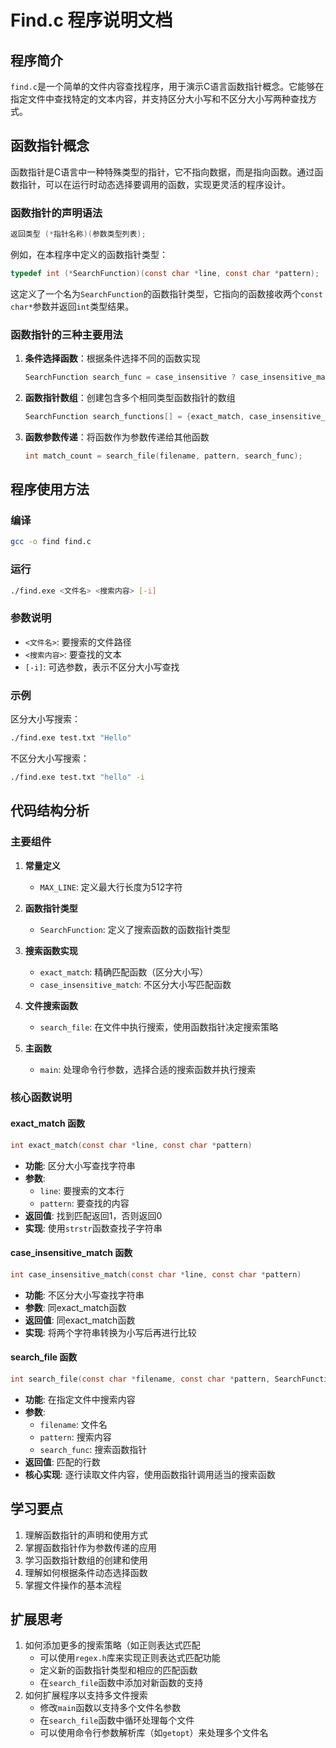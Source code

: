 # Find.c 程序说明文档

## 程序简介

`find.c`是一个简单的文件内容查找程序，用于演示C语言函数指针概念。它能够在指定文件中查找特定的文本内容，并支持区分大小写和不区分大小写两种查找方式。

## 函数指针概念

函数指针是C语言中一种特殊类型的指针，它不指向数据，而是指向函数。通过函数指针，可以在运行时动态选择要调用的函数，实现更灵活的程序设计。

### 函数指针的声明语法

```c
返回类型 (*指针名称)(参数类型列表);
```

例如，在本程序中定义的函数指针类型：

```c
typedef int (*SearchFunction)(const char *line, const char *pattern);
```

这定义了一个名为`SearchFunction`的函数指针类型，它指向的函数接收两个`const char*`参数并返回`int`类型结果。

### 函数指针的三种主要用法

1. **条件选择函数**：根据条件选择不同的函数实现
   ```c
   SearchFunction search_func = case_insensitive ? case_insensitive_match : exact_match;
   ```

2. **函数指针数组**：创建包含多个相同类型函数指针的数组
   ```c
   SearchFunction search_functions[] = {exact_match, case_insensitive_match};
   ```

3. **函数参数传递**：将函数作为参数传递给其他函数
   ```c
   int match_count = search_file(filename, pattern, search_func);
   ```

## 程序使用方法

### 编译

```bash
gcc -o find find.c
```

### 运行

```bash
./find.exe <文件名> <搜索内容> [-i]
```

### 参数说明

- `<文件名>`: 要搜索的文件路径
- `<搜索内容>`: 要查找的文本
- `[-i]`: 可选参数，表示不区分大小写查找

### 示例

区分大小写搜索：
```bash
./find.exe test.txt "Hello"
```

不区分大小写搜索：
```bash
./find.exe test.txt "hello" -i
```

## 代码结构分析

### 主要组件

1. **常量定义**
   - `MAX_LINE`: 定义最大行长度为512字符

2. **函数指针类型**
   - `SearchFunction`: 定义了搜索函数的函数指针类型

3. **搜索函数实现**
   - `exact_match`: 精确匹配函数（区分大小写）
   - `case_insensitive_match`: 不区分大小写匹配函数

4. **文件搜索函数**
   - `search_file`: 在文件中执行搜索，使用函数指针决定搜索策略

5. **主函数**
   - `main`: 处理命令行参数，选择合适的搜索函数并执行搜索

### 核心函数说明

#### exact_match 函数

```c
int exact_match(const char *line, const char *pattern)
```

- **功能**: 区分大小写查找字符串
- **参数**: 
  - `line`: 要搜索的文本行
  - `pattern`: 要查找的内容
- **返回值**: 找到匹配返回1，否则返回0
- **实现**: 使用`strstr`函数查找子字符串

#### case_insensitive_match 函数

```c
int case_insensitive_match(const char *line, const char *pattern)
```

- **功能**: 不区分大小写查找字符串
- **参数**: 同exact_match函数
- **返回值**: 同exact_match函数
- **实现**: 将两个字符串转换为小写后再进行比较

#### search_file 函数

```c
int search_file(const char *filename, const char *pattern, SearchFunction search_func)
```

- **功能**: 在指定文件中搜索内容
- **参数**: 
  - `filename`: 文件名
  - `pattern`: 搜索内容
  - `search_func`: 搜索函数指针
- **返回值**: 匹配的行数
- **核心实现**: 逐行读取文件内容，使用函数指针调用适当的搜索函数

## 学习要点

1. 理解函数指针的声明和使用方式
2. 掌握函数指针作为参数传递的应用
3. 学习函数指针数组的创建和使用
4. 理解如何根据条件动态选择函数
5. 掌握文件操作的基本流程

## 扩展思考

1. 如何添加更多的搜索策略（如正则表达式匹配
   - 可以使用`regex.h`库来实现正则表达式匹配功能
   - 定义新的函数指针类型和相应的匹配函数
   - 在`search_file`函数中添加对新函数的支持
2. 如何扩展程序以支持多文件搜索
   - 修改`main`函数以支持多个文件名参数
   - 在`search_file`函数中循环处理每个文件
   - 可以使用命令行参数解析库（如`getopt`）来处理多个文件名